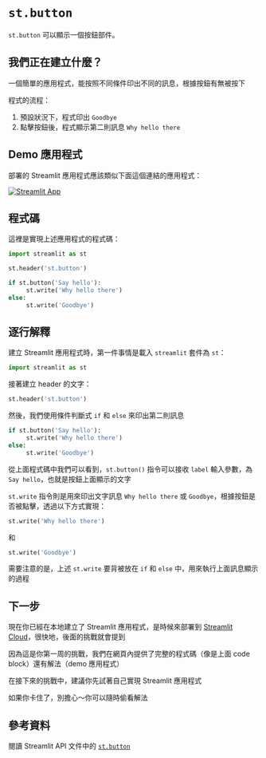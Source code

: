 # `st.button`

`st.button` 可以顯示一個按鈕部件。

## 我們正在建立什麼？

一個簡單的應用程式，能按照不同條件印出不同的訊息，根據按鈕有無被按下

程式的流程：

1. 預設狀況下，程式印出 `Goodbye`
2. 點擊按鈕後，程式顯示第二則訊息 `Why hello there`

## Demo 應用程式

部署的 Streamlit 應用程式應該類似下面這個連結的應用程式：

[![Streamlit App](https://static.streamlit.io/badges/streamlit_badge_black_white.svg)](https://share.streamlit.io/dataprofessor/st.button/)

## 程式碼

這裡是實現上述應用程式的程式碼：

```python
import streamlit as st

st.header('st.button')

if st.button('Say hello'):
     st.write('Why hello there')
else:
     st.write('Goodbye')
```

## 逐行解釋

建立 Streamlit 應用程式時，第一件事情是載入 `streamlit` 套件為 `st`：

```python
import streamlit as st
```

接著建立 header 的文字：

```python
st.header('st.button')
```

然後，我們使用條件判斷式 `if` 和 `else` 來印出第二則訊息

```python
if st.button('Say hello'):
     st.write('Why hello there')
else:
     st.write('Goodbye')
```

從上面程式碼中我們可以看到，`st.button()` 指令可以接收 `label` 輸入參數，為 `Say hello`，也就是按鈕上面顯示的文字

`st.write` 指令則是用來印出文字訊息 `Why hello there` 或 `Goodbye`，根據按鈕是否被點擊，透過以下方式實現：

```python
st.write('Why hello there')
```

和

```python
st.write('Goodbye')
```

需要注意的是，上述 `st.write` 要背被放在 `if` 和 `else` 中，用來執行上面訊息顯示的過程

## 下一步

現在你已經在本地建立了 Streamlit 應用程式，是時候來部署到 [Streamlit Cloud](https://streamlit.io/cloud)，很快地，後面的挑戰就會提到

因為這是你第一周的挑戰，我們在網頁內提供了完整的程式碼（像是上面 code block）還有解法（demo 應用程式）

在接下來的挑戰中，建議你先試著自己實現 Streamlit 應用程式

如果你卡住了，別擔心～你可以隨時偷看解法

## 參考資料

閱讀 Streamlit API 文件中的 [`st.button`](https://docs.streamlit.io/library/api-reference/widgets/st.button)

